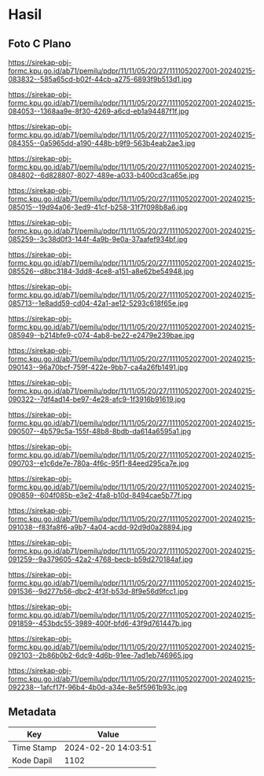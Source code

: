 # Hasil

## Foto C Plano

https://sirekap-obj-formc.kpu.go.id/ab71/pemilu/pdpr/11/11/05/20/27/1111052027001-20240215-083832--585a65cd-b02f-44cb-a275-6893f9b513d1.jpg

https://sirekap-obj-formc.kpu.go.id/ab71/pemilu/pdpr/11/11/05/20/27/1111052027001-20240215-084053--1368aa9e-8f30-4269-a6cd-eb1a94487f1f.jpg

https://sirekap-obj-formc.kpu.go.id/ab71/pemilu/pdpr/11/11/05/20/27/1111052027001-20240215-084355--0a5965dd-a190-448b-b9f9-563b4eab2ae3.jpg

https://sirekap-obj-formc.kpu.go.id/ab71/pemilu/pdpr/11/11/05/20/27/1111052027001-20240215-084802--6d828807-8027-489e-a033-b400cd3ca65e.jpg

https://sirekap-obj-formc.kpu.go.id/ab71/pemilu/pdpr/11/11/05/20/27/1111052027001-20240215-085015--19d94a06-3ed9-41cf-b258-31f7f098b8a6.jpg

https://sirekap-obj-formc.kpu.go.id/ab71/pemilu/pdpr/11/11/05/20/27/1111052027001-20240215-085259--3c38d0f3-144f-4a9b-9e0a-37aafef934bf.jpg

https://sirekap-obj-formc.kpu.go.id/ab71/pemilu/pdpr/11/11/05/20/27/1111052027001-20240215-085526--d8bc3184-3dd8-4ce8-a151-a8e62be54948.jpg

https://sirekap-obj-formc.kpu.go.id/ab71/pemilu/pdpr/11/11/05/20/27/1111052027001-20240215-085713--1e8add59-cd04-42a1-ae12-5293c618f65e.jpg

https://sirekap-obj-formc.kpu.go.id/ab71/pemilu/pdpr/11/11/05/20/27/1111052027001-20240215-085949--b214bfe9-c074-4ab8-be22-e2479e239bae.jpg

https://sirekap-obj-formc.kpu.go.id/ab71/pemilu/pdpr/11/11/05/20/27/1111052027001-20240215-090143--96a70bcf-759f-422e-9bb7-ca4a26fb1491.jpg

https://sirekap-obj-formc.kpu.go.id/ab71/pemilu/pdpr/11/11/05/20/27/1111052027001-20240215-090322--7df4ad14-be97-4e28-afc9-1f3916b91619.jpg

https://sirekap-obj-formc.kpu.go.id/ab71/pemilu/pdpr/11/11/05/20/27/1111052027001-20240215-090507--4b579c5a-155f-48b8-8bdb-da614a6595a1.jpg

https://sirekap-obj-formc.kpu.go.id/ab71/pemilu/pdpr/11/11/05/20/27/1111052027001-20240215-090703--e1c6de7e-780a-4f6c-95f1-84eed295ca7e.jpg

https://sirekap-obj-formc.kpu.go.id/ab71/pemilu/pdpr/11/11/05/20/27/1111052027001-20240215-090859--604f085b-e3e2-4fa8-b10d-8494cae5b77f.jpg

https://sirekap-obj-formc.kpu.go.id/ab71/pemilu/pdpr/11/11/05/20/27/1111052027001-20240215-091038--f83fa8f6-a9b7-4a04-acdd-92d9d0a28894.jpg

https://sirekap-obj-formc.kpu.go.id/ab71/pemilu/pdpr/11/11/05/20/27/1111052027001-20240215-091259--9a379605-42a2-4768-becb-b59d270184af.jpg

https://sirekap-obj-formc.kpu.go.id/ab71/pemilu/pdpr/11/11/05/20/27/1111052027001-20240215-091536--9d277b56-dbc2-4f3f-b53d-8f9e56d9fcc1.jpg

https://sirekap-obj-formc.kpu.go.id/ab71/pemilu/pdpr/11/11/05/20/27/1111052027001-20240215-091859--453bdc55-3989-400f-bfd6-43f9d761447b.jpg

https://sirekap-obj-formc.kpu.go.id/ab71/pemilu/pdpr/11/11/05/20/27/1111052027001-20240215-092103--2b86b0b2-6dc9-4d6b-91ee-7ad1eb746965.jpg

https://sirekap-obj-formc.kpu.go.id/ab71/pemilu/pdpr/11/11/05/20/27/1111052027001-20240215-092238--1afcf17f-96b4-4b0d-a34e-8e5f5961b93c.jpg


## Metadata

| Key        | Value               |
| ---------- | ------------------- |
| Time Stamp | 2024-02-20 14:03:51 |
| Kode Dapil | 1102                |



